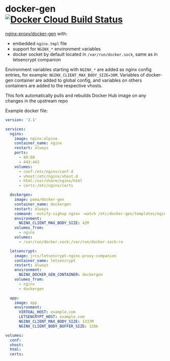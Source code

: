 # docker-gen [![Docker Cloud Build Status](https://img.shields.io/docker/cloud/build/poma/docker-gen.svg)](https://hub.docker.com/r/poma/docker-gen/builds)

[nginx-proxy/docker-gen](https://github.com/nginx-proxy/docker-gen) with:

- embedded `nginx.tmpl` file
- support for `NGINX_*` environment variables
- docker socket by default located in `/var/run/docker.sock`, same as in letsencrypt companion

Environment variables starting with `NGINX_*` are added as nginx config entries, for example: `NGINX_CLIENT_MAX_BODY_SIZE=30M`. Variables of docker-gen container are added to global config, and variables on others containers are added to the respective vhosts.

This fork automatically pulls and rebuilds Docker Hub image on any changes in the upstream repo

Example docker file:

```yaml
version: '2.1'

services:
  nginx:
    image: nginx:alpine
    container_name: nginx
    restart: always
    ports:
      - 80:80
      - 443:443
    volumes:
      - conf:/etc/nginx/conf.d
      - vhost:/etc/nginx/vhost.d
      - html:/usr/share/nginx/html
      - certs:/etc/nginx/certs

  dockergen:
    image: poma/docker-gen
    container_name: dockergen
    restart: always
    command: -notify-sighup nginx -watch /etc/docker-gen/templates/nginx.tmpl /etc/nginx/conf.d/default.conf
    environment:
      NGINX_CLIENT_MAX_BODY_SIZE: 42M
    volumes_from:
      - nginx
    volumes:
      - /var/run/docker.sock:/var/run/docker.sock:ro

  letsencrypt:
    image: jrcs/letsencrypt-nginx-proxy-companion
    container_name: letsencrypt
    restart: always
    environment:
      NGINX_DOCKER_GEN_CONTAINER: dockergen
    volumes_from:
      - nginx
      - dockergen

  app:
    image: app
    environment:
      VIRTUAL_HOST: example.com
      LETSENCRYPT_HOST: example.com
      NGINX_CLIENT_MAX_BODY_SIZE: 1337M
      NGINX_CLIENT_BODY_BUFFER_SIZE: 128k

volumes:
  conf:
  vhost:
  html:
  certs:
```

